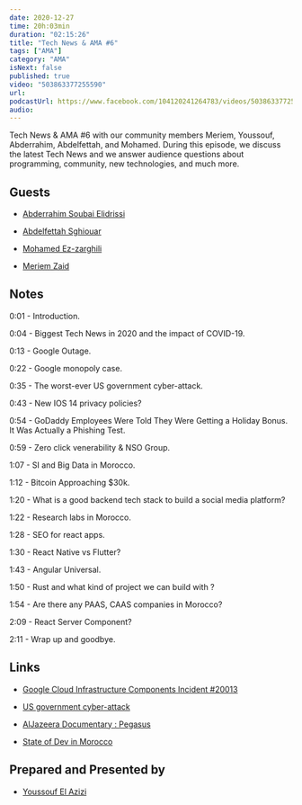 ```yaml
---
date: 2020-12-27
time: 20h:03min
duration: "02:15:26"
title: "Tech News & AMA #6"
tags: ["AMA"]
category: "AMA"
isNext: false
published: true
video: "503863377255590"
url:
podcastUrl: https://www.facebook.com/104120241264783/videos/503863377255590/
audio:
---
```


Tech News & AMA #6 with our community members Meriem, Youssouf, Abderrahim, Abdelfettah, and Mohamed. During this episode, we discuss the latest Tech News and we answer audience questions about programming, community, new technologies, and much more.

## Guests

- [Abderrahim Soubai Elidrissi](https://www.facebook.com/zizwar0nline)

- [Abdelfettah Sghiouar](https://twitter.com/boredabdel)

- [Mohamed Ez-zarghili](https://www.facebook.com/mohamed.ezzarghili)

- [Meriem Zaid](https://www.facebook.com/MeriemZaid)

## Notes

0:01 - Introduction.

0:04 - Biggest Tech News in 2020 and the impact of COVID-19.

0:13 - Google Outage.

0:22 - Google monopoly case.

0:35 - The worst-ever US government cyber-attack.

0:43 - New IOS 14 privacy policies?

0:54 - GoDaddy Employees Were Told They Were Getting a Holiday Bonus. It Was Actually a Phishing Test.

0:59 - Zero click venerability & NSO Group.

1:07 - SI and Big Data in Morocco.

1:12 - Bitcoin Approaching \$30k.

1:20 - What is a good backend tech stack to build a social media platform?

1:22 - Research labs in Morocco.

1:28 - SEO for react apps.

1:30 - React Native vs Flutter?

1:43 - Angular Universal.

1:50 - Rust and what kind of project we can build with ?

1:54 - Are there any PAAS, CAAS companies in Morocco?

2:09 - React Server Component?

2:11 - Wrap up and goodbye.

## Links

- [Google Cloud Infrastructure Components Incident #20013](https://status.cloud.google.com/incident/zall/20013)

- [US government cyber-attack](https://www.theguardian.com/technology/2020/dec/18/orion-hack-solarwinds-explainer-us-government)

- [AlJazeera Documentary : Pegasus](https://www.youtube.com/watch?v=fP-7jNJd5nA&ab_channel=AlJazeeraChannel%D9%82%D9%86%D8%A7%D8%A9%D8%A7%D9%84%D8%AC%D8%B2%D9%8A%D8%B1%D8%A9)

- [State of Dev in Morocco](https://stateofdev.ma/#technology)

## Prepared and Presented by

- [Youssouf El Azizi](https://elazizi.com/)
